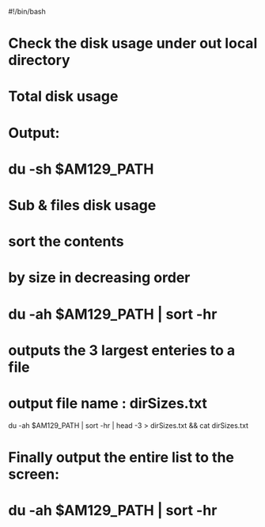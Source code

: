 #!/bin/bash

# Check the disk usage under out local directory

# Total disk usage

# Output:

# du -sh $AM129_PATH

# Sub & files disk usage

# sort the contents

# by size in decreasing order

# du -ah $AM129_PATH | sort -hr

# outputs the 3 largest enteries to a file

# output file name : dirSizes.txt

du -ah $AM129_PATH | sort -hr | head -3 > dirSizes.txt && cat dirSizes.txt

# Finally output the entire list to the screen:

# du -ah $AM129_PATH | sort -hr
